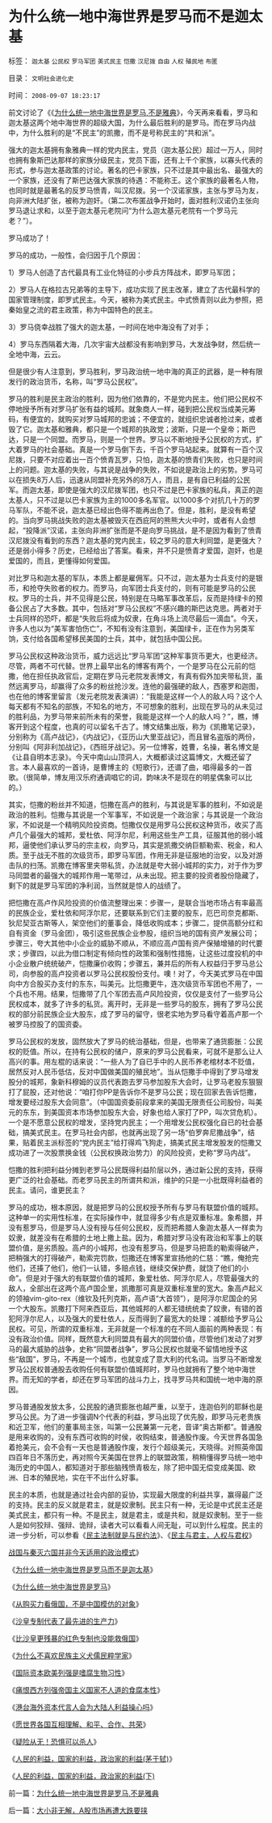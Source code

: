 # 为什么统一地中海世界是罗马而不是迦太基

标签： `迦太基` `公民权` `罗马军团` `美式民主` `恺撒` `汉尼拨` `自由` `人权` `殖民地` `布匿` 

目录： `文明社会进化史`

时间： `2008-09-07 18:23:17`

前文讨论了《《[为什么统一地中海世界是罗马,不是雅典](../../../2008/9/6/为什么统一地中海世界是罗马,不是雅典.md)》，今天再来看看，罗马和迦太基这两个地中海世界的超级大国，为什么最后胜利的是罗马。而在罗马内战中，为什么胜利的是“不民主”的凯撒，而不是号称民主的“共和派”。

强大的迦太基拥有象雅典一样的党内民主，党员（迦太基公民）超过一万人，同时也拥有象斯巴达那样的家族分级民主，党员下面，还有上千个家族，以寡头代表的形式，参与迦太基政策的讨论。著名的巴卡家族，只不过是其中最出名、最强大的一个家族，还没有了斯巴达强大家族的待遇：不能称王。这个家族的最著名人物，也同时就是最著名的反罗马愤青，叫汉尼拨。另一个汉诺家族，主张与罗马为友，向非洲大陆扩张，被称为迦奸。（第二次布匿战争开始时，面对胜利汉诺仍主张向罗马退让求和，以至于迦太基元老院问“为什么迦太基元老院有一个罗马元老？”）。

罗马成功了！

罗马的成功，一般性，会归因于几个原因：

1）罗马人创造了古代最具有工业化特征的小步兵方阵战术，即罗马军团；

2）罗马人在格拉古兄弟等的主导下，成功实现了民主改革，建立了古代最科学的国家管理制度，即罗式民主。今天，被称为美式民主。中式愤青则以此为参照，把秦始皇之流的君主政策，称为中国特色的民主。

3）罗马侥幸战胜了强大的迦太基，一时间在地中海没有了对手；

4）罗马东西隔着大海，几次宇宙大战都没有影响到罗马，大发战争财，然后统一全地中海，云云。

但是很少有人注意到，罗马胜利，罗马政治统一地中海的真正的武器，是一种有限发行的政治货币，名称，叫“罗马公民权”。

罗马的胜利是民主政治的胜利，因为他们依靠的，不是党内民主。他们把公民权不停地授予所有对罗马扩张有益的城邦。就象商人一样，碰到把公民权当成美元筹码，有便宜的，就购买对罗马城邦的忠诚；不便宜的，就组织忠诚者抢过来，或者毁了它。迦太基和雅典，都只是一个城邦的执政党；波斯，只是一个皇帝；斯巴达，只是一个同盟。而罗马，则是一个世界。罗马以不断地授予公民权的方式，扩大着罗马的社会基础。真是一个罗马倒下去，千百个罗马站起来。就算有一百个汉尼拨，只要不对应着出一百个愤青瓦罗，只怕，迦太基的愤青们失败，也只是时间上的问题。迦太基的失败，与其说是战争的失败，不如说是政治上的劣势。罗马可以在损失8万人后，迅速从同盟补充另外的8万人，而且，是有自已利益的公民军。而迦太基，即使是强大的汉尼拨军团，也只不过是巴卡家族的私兵，真正的迦太基人，只不过是以巴卡家族为主的1000多名军官。以1000多个对抗几十万的罗马军队，不能不说，迦太基已经出色得不能再出色了。但是，胜利，是没有希望的。当向罗马挑战失败的迦太基被毁灭在西庇阿的熊熊大火中时，或者有人会想起，“投降派”汉诺，主张向非洲扩张而是不是向罗马挑战，是不是因为看到了愤青汉尼拨没有看到的东西？迦太基的党内民主，较之罗马的意大利同盟，是更强大？还是弱小得多？历史，已经给出了答案。看来，并不只是愤青才爱国，迦奸，也是爱国的，而且，更懂得如何爱国。

对比罗马和迦太基的军队，本质上都是雇佣军。只不过，迦太基为士兵支付的是银币，和抢夺失败者的权力。而罗马，向军团士兵支付的，则有可能是罗马的公民权。罗马的士兵，并不见得是公民，特别是在马略军事改革后，反而是持绿卡的预备公民占了大多数。其中，包括对“罗马公民权”不感兴趣的斯巴达克思。两者对于士兵同样的恐吓，都是“失败后将成为奴隶，在角斗场上流尽最后一滴血”。今天，许多人也以为“美军害怕伤亡”，不知有没有注意到，美国绿卡，正在作为另类军饷，支付给各国希望移民美国的士兵，其中，就包括中国公民。

罗马公民权这种政治货币，威力远远比“罗马军团”这种军事货币更大，也更经济。尽管，两者不可代替。世界上最早出名的博客有两个，一个是罗马在公元前的恺撒，他在担任执政官后，定期在罗马元老院发表博文，有真有假外加夹带私货，虽然远离罗马，却赢得了众多的粉丝抢沙发。连他的最强硬的敌人，西塞罗和迦图，也在他的博客里留言（发元老院发表演讲）：“我能是这样一个人的敌人吗？这个人每天都有不知名的部族，不知名的地方，不可想象的胜利，出现在罗马的从未见过的胜利品，为罗马带来前所未有的荣誉，我能是这样一个人的敌人吗？”，瞧，博客开到这个程度，也真的可以留名千古了。博文结集出版，称为《凯撒笔记录》，分别称为《高卢战记》，《内战记》，《亚历山大里亚战记》，而且冒名盗版的两份，分别叫《阿非利加战记》，《西班牙战记》。另一位博客，姓曹，名操，著名博文是《让县自明本志录》。今天中南山山顶洞人，大概都读过这篇博文，大概还留了言。本人最喜欢的一首诗，是曹博主的《短歌行》，还谱了曲，唱得最多的一首歌。（很简单，博友用汉乐府通调唱它的词，韵味决不是现在的明星偶象可以比的。）

其实，恺撒的粉丝并不知道，恺撒在高卢的胜利，与其说是军事的胜利，不如说是政治的胜利。恺撒与其说是一个军事军，不如说是一个政治家；与其说是一个政治家，不如说是一个精明风险投资商。恺撒仅仅是用罗马公民权这种货币，收买了高卢几个最强大的城邦，爱杜依、阿浮尔尼，利用这些生产工具，征服其他的弱小城邦，逼使他们承认罗马的宗主权，向罗马，其实是凯撒交纳巨额勒索、税金，和人质。至于战无不胜的次级货币，即罗马军团，作用无非是征服地的治安，以及对游击队的扫荡。凯撒在博客里夹带私货，办法就是夸大弱小城邦的实力，对于作为罗马同盟者的最强大的城邦作用一笔带过，从未出现。把主要的投资者股份隐藏了，剩下的就是罗马军团的净利润，当然就是惊人的战绩了。

把恺撒在高卢作风险投资的价值流整理出来：步骤一，是联合当地市场占有率最高的民族企业，爱杜依和阿浮尔尼，还要联系到它们主要的股东，厄巴司奈克都斯、狄尼契亚古斯等人，架空他们的董事会，降低收购成本；步骤二，提供高额分红和自有资金（罗马金团），吸引这些民族企业参股，组织当地的国有资产发展公司；步骤三，夸大其他中小企业的威胁不顺从，不顺应高卢国有资产保殖增殖的时代要求；步骤四，以此为借口制定有倾向性的政策和强制性措施，让这些过度投机的中小企业散户统统破产，恺撒廉价收购；步骤五，兼并后的所有人权益归于罗马总公司，向参股的高卢投资者以罗马公民权股份支付。噢！对了，今天美式罗马在中国向中方合股买办支付的东东，叫美元。比恺撒更牛，连次级货币军团也不用了，一个兵也不用。结果，恺撒带了几个军团去高卢风险投资，仅仅是支付了一些罗马公民权成本，就多了许多的私货。离开时，无非是一些罗马的股东，拥有了罗马公民权的部分前民族企业大股东，成了罗马的留守，很老实地为罗马看守着高卢那一个被罗马控股了的国资委。

罗马公民权的发放，固然放大了罗马的统治基础，但是，也带来了通货膨胀：公民权的贬值。所以，在持有公民权的储户，原来的罗马公民看来，可就不是那么让人高兴的事。用左棍的话来说：“一些人为了自已手中的人民币养老棺材本不贬值，居然反对人民币低估，反对中国做美国的殖民地”。当从恺撒手中得到了罗马增发股分的城邦，象新科穆姆的议员代表跑去罗马参加股东大会时，让罗马老股东狠狠打了屁股，还对他说：“咱打你PP是告诉你不是罗马公民；现在回家去告诉恺撒，增发要经过股东大会同意”。（中国国资委前段拿来的美国无限责任公司股份，叫美元的东东，到美国资本市场参加股东大会，好象也给人家打了PP，叫次贷危机）。一个是不愿意公民权的增发，坚持党内民主；一个用增发公民权强化自已的社会基础，搞美式民主。在罗马社会内部，也就再出现了另一场“伯罗奔尼撒战争”，结果，贴着民主派标签的“党内民主”给打得鸡飞狗走，搞美式民主增发股发的恺撒又成功进了一次股票换金钱（公民权换政治势力）的风险投资，史称“罗马内战”。

恺撒的胜利把利益分摊到老罗马公民既得利益阶层以外，通过新公民的支持，获得更广泛的社会基础。而老罗马民主的所谓共和派，维护的只是一小批既得利益者的民主。请问，谁更民主？

罗马的成功，根本原因，就是把罗马的公民权授予所有与罗马有联盟价值的城邦。这种单一的实用性标准，在实际操作中，就显得多少有点是双重标准。象希腊，并没有惹罗马，但是罗马人没有授与任何公民权，反而把希腊人象迦太基人一样卖为奴隶，就差没有在希腊的土地上撒上盐。因为，希腊对罗马没有政治和军事上的联盟价值，是劣质股。高卢的小城邦，也没有惹罗马，但是罗马把乖的勒索得破产，把稍强大的打得破产，勒索完罚款，恺撒还在博客里宣扬他的仁慈：“瞧，俺抢完他们，还揍了他们，他们一认错，多赔点钱，继续交保护费，就饶了他们的小命”。但是对于强大的有联盟价值的城邦，象爱杜依、阿浮尔尼人，尽管最强大的敌人，全部出在这两个高卢国企里，凯撒那可真是双重标准里的宽大。象高卢起义的领袖vim-gito-rex（维钦及托列克斯，高卢语“大首领”），是阿浮尔尼国企的另一个大股东。凯撒打下阿来西亚后，其他城邦的人都无错统统卖了奴隶，有错的首犯阿浮尔尼人，以及强大的爱杜依人，反而得到了最宽大的处理：减额给予罗马公民权。可见，所谓的双重标准，无非就是一个标准的在不同人面前的两种表现：有没有政治价值。同样，既然意大利同盟具有最大的同盟价值，尽管他们发动了对罗马的最大威胁的战争，史称“同盟者战争”，罗马公民权也就毫不留情地授予这些“敌国”，罗马，不再是一个城市，也就变成了意大利的代名词。当罗马不断增发罗马公民权普通股去收购任何有联盟价值城邦时，罗马也就拥有了整个地中海世界。而无知的学者，却还在罗马军团的战斗力上，找寻罗马共和国统一地中海的原因。

罗马普通股发放太多，公民股的通货膨胀也越严重，以至于，连迦伯列的耶稣也是罗马公民。为了进一步强调N个代表的利益，罗马出现了优先股，即罗马元老贵族和近卫军，他们的董事局主张，叫第一公民兼第一元老，音译“奥古斯都”。普通股是用来收购的，没有东西可收购的时侯，收购结束，普通股作废。今天世界各国急着抢美元，会不会有一天也是普通股作废，发行个超级美元，天晓得。对照英帝国四百年日不落历史，再对照今天美国在世界上的联盟政策，稍稍懂得罗马统一地中海历史的中国人，都知道对于那些脑残愤青极左，除了把中国无偿变成美国、欧洲、日本的殖民地，实在干不出什么好事。

民主的本质，也就是通过社会内部的妥协，实现最大限度的利益共享，赢得最广泛的支持。民主的反义就是君主，就是奴隶制。民主只有一种，无论是中式民主还是美式民主，都只有一种。不是民主，就是君主，或是共和，就是奴隶制。至于一些人是如何狡辩、强辩、诡辩，读者大可以看看人间无耻，可以到什么程度。民主的进一步分析，可以参看《[民主法制就是与民约法](../../../2007/9/30/民主就是与民约法；法律并不是道德的上层建筑.md)》、《[民主与君主，人权与君权](../../../2008/7/28/民主Vs君主；人权Vs君权；民生Vs国家利益.md)》

[战国与秦灭六国并非今天适用的政治模式](../../../2008/9/12/战国与秦灭六国并非今天适用的政治模式.md)》

《[为什么统一地中海世界是罗马而不是迦太基](../../../2008/9/7/为什么统一地中海世界是罗马而不是迦太基.md)》

《[为什么统一地中海世界是罗马](../../../2008/9/6/为什么统一地中海世界是罗马,不是雅典.md)》

《[从购买力看俄国，不是中国模仿的对象](../../../2008/10/3/俄国不是中国模仿的对象.md)》

《[沙皇专制代表了最先进的生产力](http://blog.sina.com.cn/s/blog_5563a64d0100aq6o.html)》

《[比沙皇更残暴的红色专制也没能救俄国](http://blog.sina.com.cn/s/blog_5563a64d0100aqam.html)》

《[为什么不喜欢民族主义犬儒民粹学家](../../../2008/9/2/不喜欢张五常，朗咸平，宋鸿兵，刘军洛等人的阴谋论.md)》

《[国际资本欧美列强是嗜腐生物习性](../../../2009/5/30/国际资本欧美列强是嗜腐生物习性.md)》

《[痛恨西方列强帝国主义国家不人道的食腐本性](../../../2009/5/31/西方列强帝国主义国家不够“哥们人道”的食腐本性.md)》

《[港台海外资本代言人会为大陆人利益操心吗](../../../2009/6/1/港台海外资本代言人会为大陆人利益操心吗.md)》

《[愿世界各国互相理解、和平、合作、共荣](../../../2009/6/8/愿世界各国互相理解、和平、合作、共荣.md)》

《[疑险从无！恐惧可以杀人](../../../2009/6/11/疑险从无！恐惧可以杀人.md)》

《[人民的利益，国家的利益，政治家的利益(茅于轼)](http://blog.sina.com.cn/s/blog_49a3971d0100ag19.html)》

《[人民的利益，国家的利益，政治家的利益(下)](http://blog.sina.com.cn/s/blog_49a3971d0100ag1a.html)



前一篇：[为什么统一地中海世界是罗马,不是雅典](../../../2008/9/6/为什么统一地中海世界是罗马,不是雅典.md)

后一篇：[大小非无解，A股市场再遭大跌要挟](../../../2008/9/8/大小非无解，A股市场再遭大跌要挟.md)